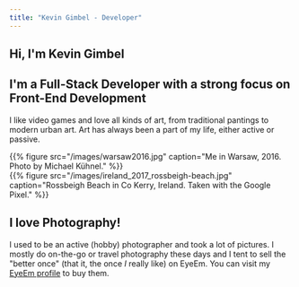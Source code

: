 ```yaml
---
title: "Kevin Gimbel - Developer"
---
```


<section class="side-by-side">
<div class="small bg">
<h1>Hi, I'm Kevin Gimbel</h1>
<h2>I'm a Full-Stack Developer with a strong focus on Front-End Development</h2>
<p>I like video games and love all kinds of art, from traditional pantings to modern urban art. Art has always been a part of my life, either active or passive.</p>
</div>

<div class="wide">
{{% figure src="/images/warsaw2016.jpg" caption="Me in Warsaw, 2016. Photo by Michael Kühnel." %}}
</div>

</section>

<section class="side-by-side side-by-side__off-left">
<div class="wide">
{{% figure src="/images/ireland_2017_rossbeigh-beach.jpg" caption="Rossbeigh Beach in Co Kerry, Ireland. Taken with the Google Pixel." %}}
</div>
<div class="small bg">
<h2>I love Photography!</h2>
<p>I used to be an active (hobby) photographer and took a lot of pictures. I mostly do on-the-go or travel photography these days and I tent to sell the "better once" (that it, the once <i>I</i> really like) on EyeEm. You can visit my <a href="https://eyeem.com/kevingimbel" title="My EyeEm profile where I share my favorites and sell photographs">EyeEm profile</a> to buy them.</p>
</div>
</section>
